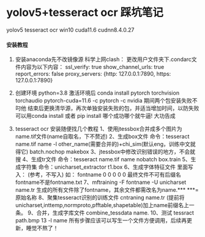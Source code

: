 # yolov5+tesseract ocr 踩坑笔记


yolov5
tesseract ocr
win10
cuda11.6 cudnn8.4.0.27


#### 安装教程
1.  
    安装anaconda先不改镜像源
    科学上网clash：
    更改用户文件夹下.condarc文件内容为以下内容：
    ssl_verify: true
    show_channel_urls: true
    report_errors: false
    proxy_servers: {http: 127.0.0.1:7890, https: 127.0.0.1:7890}

2.  
    创建环境 python=3.8
    激活环境后
    conda install pytorch torchvision torchaudio pytorch-cuda=11.6 -c pytorch -c nvidia
    期间两个包安装失败不叼他
    结束后更换清华源，再次单独安装失败的包，并适当增加时间，以防失败
    可以用conda install 或者 pip install 哪个成功哪个就牛逼!
    大功告成
3.  
    tesseract ocr 安装随便找几个教程
    1、使用jtessbox合并成多个图片为name.tif文件(name自取名，下不赘述)
    2、生成box文件	命令：tesseract name.tif name -l other_name(需要合并的)+chi_sim(默认eng，训练中文就得它) batch.nochop makebox
    3、jtessbox中修改识别错误的地方，不会就搜
    4、生成tr文件 	命令：tesseract name.tif name nobatch box.train
    5、生成字符集	命令：unicharset_extractor t1.box
    6、生成字体特征文件 里面写入：
    <fontname> <italic> <bold> <fixed> <serif> <fraktur>(参考，不写入)
    如： fontname 0 0 0 0 0        最终文件不可有后缀名fontname不是fontname.txt
    7、mftraining -F fontname -U unicharset name.tr
    生成的所有文件除了fontname，其余文件都需改名为name.***	       ***=原始名称
    8、聚集tesseract识别的训练文件
    cntraning name.tr
    (提前将unicharset,inttemp,normproto,pfftable,shapetable)加上name前缀名上一条。
    9、合并，生成字库文件
    combine_tessdata name.
    10、测试
    tessract path.bmp 13 -l name
    所有步骤应该可以写生一个文件方便调用，后续再更新，睡觉不熬了！
